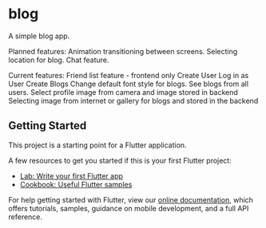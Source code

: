 # blog

A simple blog app.

Planned features:
Animation transitioning between screens.
Selecting location for blog.
Chat feature. 

Current features:
Friend list feature - frontend only
Create User
Log in as User
Create Blogs
Change default font style for blogs. 
See blogs from all users.
Select profile image from camera and image stored in backend
Selecting image from internet or gallery for blogs and stored in the backend


## Getting Started

This project is a starting point for a Flutter application.

A few resources to get you started if this is your first Flutter project:

- [Lab: Write your first Flutter app](https://flutter.dev/docs/get-started/codelab)
- [Cookbook: Useful Flutter samples](https://flutter.dev/docs/cookbook)

For help getting started with Flutter, view our
[online documentation](https://flutter.dev/docs), which offers tutorials,
samples, guidance on mobile development, and a full API reference.
